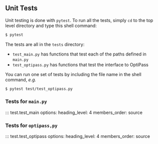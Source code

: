 ## Unit Tests

Unit testing is done with `pytest`.
To run all the tests, simply `cd` to the top level directory and type this shell command:

```bash
$ pytest
```

The tests are all in the `tests` directory:

* `test_main.py` has functions that test each of the paths defined in `main.py`
* `test_optipass.py` has functions that test the interface to OptiPass

You can run one set of tests by including the file name in the shell command, _e.g._

```bash
$ pytest test/test_optipass.py
```

### Tests for `main.py`

::: test.test_main
    options:
      heading_level: 4
      members_order: source

### Tests for `optipass,py`

::: test.test_optipass
    options:
      heading_level: 4
      members_order: source


